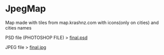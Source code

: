 # JpegMap
Map made with tiles from map.krashnz.com with icons(only on cities) and cities names

PSD file (PHOTOSHOP FILE) > [final.psd](https://drive.google.com/open?id=0B1ppCFwV6YOPOTlJOFBPR2ZuUTg)

JPEG file > [final.jpg](https://drive.google.com/open?id=0B1ppCFwV6YOPY18tNnE2eURLMm8)
